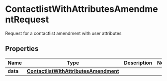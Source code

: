 

# ContactlistWithAttributesAmendmentRequest

Request for a contactlist amendment with user attributes

## Properties

Name | Type | Description | Notes
------------ | ------------- | ------------- | -------------
**data** | [**ContactlistWithAttributesAmendment**](ContactlistWithAttributesAmendment.md) |  | 



